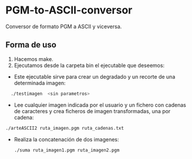 # PGM-to-ASCII-conversor
Conversor de formato PGM a ASCII y viceversa.

## Forma de uso
1. Hacemos make.
2. Ejecutamos desde la carpeta bin el ejecutable que deseemos:
  - Este ejecutable sirve para crear un degradado y un recorte de una determinada imagen:
  ```sh
    ./testimagen  <sin parametros> 
  ```
 - Lee cualquier imagen indicada por el usuario y un fichero con cadenas de caracteres y crea ficheros de imagen transformadas, una por cadena:
 ```sh
 ./arteASCII2 ruta_imagen.pgm ruta_cadenas.txt
 ``` 
- Realiza la concatenación de dos imagenes:
  ```sh
  ./suma ruta_imagen1.pgm ruta_imagen2.pgm
 ```
